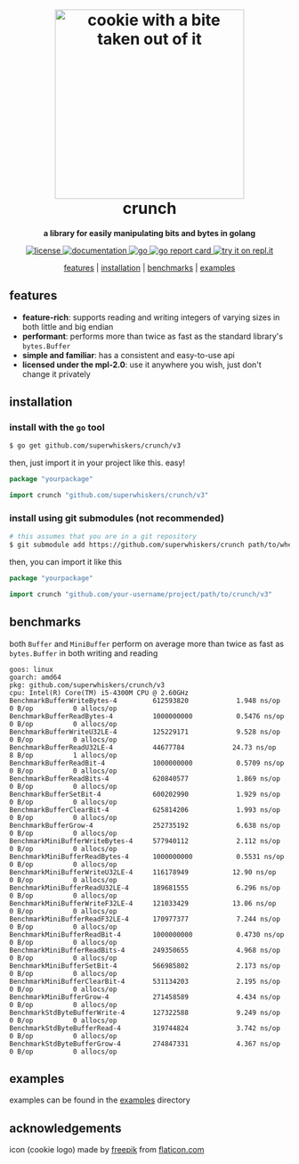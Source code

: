 <h1 align="center"><img height="340" src="https://github.com/superwhiskers/crunch/raw/master/.github/cookie.png" alt="cookie with a bite taken out of it"/><br />crunch</h1>

<p align="center">
	<b>a library for easily manipulating bits and bytes in golang</b>
</p>

<p align="center">
	<a href="https://github.com/superwhiskers/crunch/blob/master/LICENSE.txt">
		<img src="https://img.shields.io/badge/license-MPL--2.0-brightgreen" alt="license" />
	</a>
  <a href="https://pkg.go.dev/github.com/superwhiskers/crunch/v3">
    <img src="https://pkg.go.dev/badge/github.com/superwhiskers/crunch/v3.svg" alt="documentation" />
  </a>
	<a href="https://github.com/superwhiskers/crunch/actions/workflows/go.yml">
		<img src="https://github.com/superwhiskers/crunch/actions/workflows/go.yml/badge.svg" alt="go" />
	</a>
	<a href="https://goreportcard.com/report/github.com/superwhiskers/crunch">
		<img src="https://goreportcard.com/badge/github.com/superwhiskers/crunch" alt="go report card" />
	</a>
	<a href="https://repl.it/github/https://github.com/superwhiskers/crunch?ref=button">
		<img src="https://img.shields.io/badge/try%20it%20on-repl.it-%2359646A.svg" alt="try it on repl.it" />
	</a>
</p>

<p align="center">
	<a href="#features">features</a> | <a href="#installation">installation</a> | <a href="#benchmarks">benchmarks</a> | <a href="#examples">examples</a>
</p>

## features

- **feature-rich**: supports reading and writing integers of varying sizes in both little and big endian
- **performant**: performs more than twice as fast as the standard library's `bytes.Buffer`
- **simple and familiar**: has a consistent and easy-to-use api
- **licensed under the mpl-2.0**: use it anywhere you wish, just don't change it privately

## installation

### install with the `go` tool

```bash
$ go get github.com/superwhiskers/crunch/v3
```

then, just import it in your project like this. easy!

```go
package "yourpackage"

import crunch "github.com/superwhiskers/crunch/v3"
```

### install using git submodules (not recommended)

```bash
# this assumes that you are in a git repository
$ git submodule add https://github.com/superwhiskers/crunch path/to/where/you/want/crunch
```

then, you can import it like this

```go
package "yourpackage"

import crunch "github.com/your-username/project/path/to/crunch/v3"
```

## benchmarks

both `Buffer` and `MiniBuffer` perform on average more than twice as fast as `bytes.Buffer` in both writing and reading
```
goos: linux
goarch: amd64
pkg: github.com/superwhiskers/crunch/v3
cpu: Intel(R) Core(TM) i5-4300M CPU @ 2.60GHz
BenchmarkBufferWriteBytes-4       	612593820	         1.948 ns/op	       0 B/op	       0 allocs/op
BenchmarkBufferReadBytes-4        	1000000000	         0.5476 ns/op	       0 B/op	       0 allocs/op
BenchmarkBufferWriteU32LE-4       	125229171	         9.528 ns/op	       0 B/op	       0 allocs/op
BenchmarkBufferReadU32LE-4        	44677784	        24.73 ns/op	       8 B/op	       1 allocs/op
BenchmarkBufferReadBit-4          	1000000000	         0.5709 ns/op	       0 B/op	       0 allocs/op
BenchmarkBufferReadBits-4         	620840577	         1.869 ns/op	       0 B/op	       0 allocs/op
BenchmarkBufferSetBit-4           	600202990	         1.929 ns/op	       0 B/op	       0 allocs/op
BenchmarkBufferClearBit-4         	625814206	         1.993 ns/op	       0 B/op	       0 allocs/op
BenchmarkBufferGrow-4             	252735192	         6.638 ns/op	       0 B/op	       0 allocs/op
BenchmarkMiniBufferWriteBytes-4   	577940112	         2.112 ns/op	       0 B/op	       0 allocs/op
BenchmarkMiniBufferReadBytes-4    	1000000000	         0.5531 ns/op	       0 B/op	       0 allocs/op
BenchmarkMiniBufferWriteU32LE-4   	116178949	        12.90 ns/op	       0 B/op	       0 allocs/op
BenchmarkMiniBufferReadU32LE-4    	189681555	         6.296 ns/op	       0 B/op	       0 allocs/op
BenchmarkMiniBufferWriteF32LE-4   	121033429	        13.06 ns/op	       0 B/op	       0 allocs/op
BenchmarkMiniBufferReadF32LE-4    	170977377	         7.244 ns/op	       0 B/op	       0 allocs/op
BenchmarkMiniBufferReadBit-4      	1000000000	         0.4730 ns/op	       0 B/op	       0 allocs/op
BenchmarkMiniBufferReadBits-4     	249350655	         4.968 ns/op	       0 B/op	       0 allocs/op
BenchmarkMiniBufferSetBit-4       	566985802	         2.173 ns/op	       0 B/op	       0 allocs/op
BenchmarkMiniBufferClearBit-4     	531134203	         2.195 ns/op	       0 B/op	       0 allocs/op
BenchmarkMiniBufferGrow-4         	271458589	         4.434 ns/op	       0 B/op	       0 allocs/op
BenchmarkStdByteBufferWrite-4     	127322588	         9.249 ns/op	       0 B/op	       0 allocs/op
BenchmarkStdByteBufferRead-4      	319744824	         3.742 ns/op	       0 B/op	       0 allocs/op
BenchmarkStdByteBufferGrow-4      	274847331	         4.367 ns/op	       0 B/op	       0 allocs/op
```

## examples

examples can be found in the [examples](https://github.com/superwhiskers/crunch/blob/master/examples) directory

## acknowledgements

icon (cookie logo) made by [freepik](https://www.freepik.com/) from [flaticon.com](https://www.flaticon.com)
